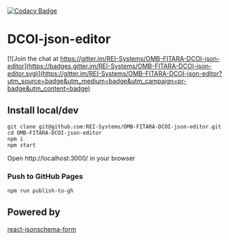 [![Codacy Badge](https://api.codacy.com/project/badge/Grade/16cd662b24dd43a593737663be79f635)](https://www.codacy.com/app/alexandr-perfilov/OMB-FITARA-DCOI-json-editor?utm_source=github.com&amp;utm_medium=referral&amp;utm_content=REI-Systems/OMB-FITARA-DCOI-json-editor&amp;utm_campaign=Badge_Grade)

# DCOI-json-editor

[![Join the chat at https://gitter.im/REI-Systems/OMB-FITARA-DCOI-json-editor](https://badges.gitter.im/REI-Systems/OMB-FITARA-DCOI-json-editor.svg)](https://gitter.im/REI-Systems/OMB-FITARA-DCOI-json-editor?utm_source=badge&utm_medium=badge&utm_campaign=pr-badge&utm_content=badge)

## Install local/dev

    git clone git@github.com:REI-Systems/OMB-FITARA-DCOI-json-editor.git
    cd OMB-FITARA-DCOI-json-editor
    npm i
    npm start

Open http://localhost:3000/ in your browser

### Push to GitHub Pages

    npm run publish-to-gh

## Powered by
[react-jsonschema-form](https://github.com/mozilla-services/react-jsonschema-form)
